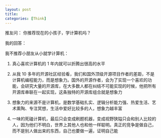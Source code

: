 ```yaml
---
layout: post
title: 
categories: [Think]
---
```


推友问： 你推荐现在的小孩子，学计算机吗？

我的回答：

我不推荐小朋友从小就学计算机：

1. 真心喜欢计算机的 1 年内就可以折腾出很高的水平

2. 从我 10 多年的开源社区经验看，我们和国外顶级开源项目作者的差距，不是计算机编程能力，而是想象力。国外的开源作者，会为了实现一个喜欢的功能，会研究大量的开源库，在大多数人都在纠结不可能实现的时候，他把所有开源库串联在一起实现，这条独特的开源库组合就是想象力

3. 想象力的来源不是计算机，是数学基础扎实、逻辑分析能力强、热爱生活、艺术熏陶、专注冥想，生活中爱好比较多的人，想象力越丰富

4. 一味的死磕计算机，最后只会变成刷题机器，变成视野狭隘只会和别人比较的人，因为他们不明白，世界上其他人也和他一样聪明。真正的竞争是做自己，而不是别人做出来的东西，自己也要做一遍，证明自己能
